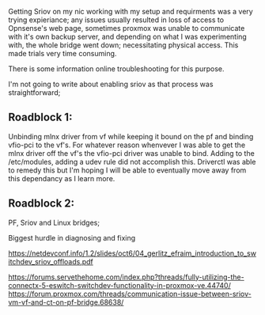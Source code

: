 Getting Sriov on my nic working with my setup and requirments was a very trying expieriance; any issues usually resulted in loss of access to Opnsense's web page, sometimes proxmox was unable to communicate with it's own backup server, and depending on what I was experimenting with, the whole bridge went down; necessitating physical access. This made trials very time consuming.

There is some information online troubleshooting for this purpose.

I'm not going to write about enabling sriov as that process was straightforward;

 ## Roadblock 1:
 
 Unbinding mlnx driver from vf while keeping it bound on the pf and binding vfio-pci to the vf's. For whatever reason whenvever I was able to get the mlnx driver off the vf's the vfio-pci driver was unable to bind. Adding to the /etc/modules, adding a udev rule did not accomplish this. Driverctl was able to remedy this but I'm hoping I will be able to eventually move away from this dependancy as I learn more.

 ## Roadblock 2:

PF, Sriov and Linux bridges;

Biggest hurdle in diagnosing and fixing


https://netdevconf.info/1.2/slides/oct6/04_gerlitz_efraim_introduction_to_switchdev_sriov_offloads.pdf

https://forums.servethehome.com/index.php?threads/fully-utilizing-the-connectx-5-eswitch-switchdev-functionality-in-proxmox-ve.44740/
https://forum.proxmox.com/threads/communication-issue-between-sriov-vm-vf-and-ct-on-pf-bridge.68638/
